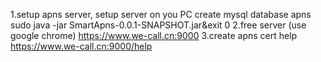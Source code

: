 1.setup apns server, setup server on you PC
   create mysql database apns
   sudo java -jar SmartApns-0.0.1-SNAPSHOT.jar&exit 0
2.free server (use google chrome)
  https://www.we-call.cn:9000
3.create apns cert help
 https://www.we-call.cn:9000/help
 
